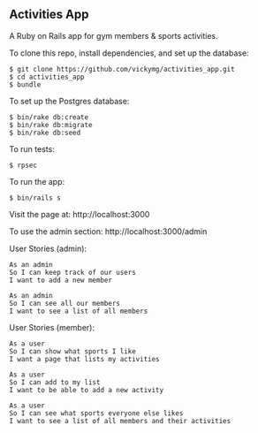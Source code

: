 Activities App
--------------

A Ruby on Rails app for gym members & sports activities.

To clone this repo, install dependencies, and set up the database:
```
$ git clone https://github.com/vickymg/activities_app.git
$ cd activities_app
$ bundle
```
To set up the Postgres database:
```
$ bin/rake db:create
$ bin/rake db:migrate
$ bin/rake db:seed

```
To run tests:
```
$ rpsec
```

To run the app:
```
$ bin/rails s
```
Visit the page at: http://localhost:3000

To use the admin section: http://localhost:3000/admin

User Stories (admin):
```
As an admin
So I can keep track of our users
I want to add a new member

As an admin
So I can see all our members
I want to see a list of all members
```

User Stories (member):
```
As a user
So I can show what sports I like
I want a page that lists my activities

As a user
So I can add to my list
I want to be able to add a new activity

As a user
So I can see what sports everyone else likes
I want to see a list of all members and their activities

```
